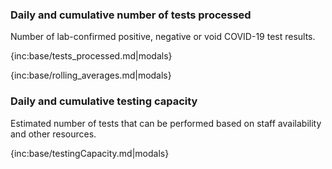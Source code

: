 ### Daily and cumulative number of tests processed 

Number of lab-confirmed positive, negative or void COVID-19 test results.

{inc:base/tests_processed.md|modals}

{inc:base/rolling_averages.md|modals}


### Daily and cumulative testing capacity 

Estimated number of tests that can be performed based on staff availability and other resources.

{inc:base/testingCapacity.md|modals}